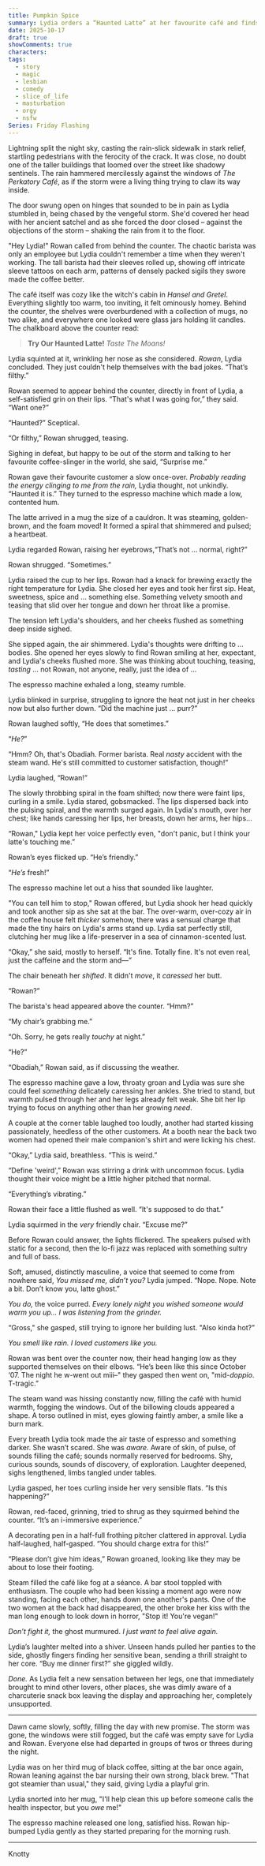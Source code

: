 ```yaml
---
title: Pumpkin Spice
summary: Lydia orders a “Haunted Latte” at her favourite café and finds herself getting steamed in all the right ways. Something in the espresso starts grinding back, and suddenly the café’s serving more than caffeine.
date: 2025-10-17
draft: true
showComments: true
characters:
tags:
  - story
  - magic
  - lesbian
  - comedy
  - slice_of_life
  - masturbation
  - orgy
  - nsfw
Series: Friday Flashing
---
```

Lightning split the night sky, casting the rain-slick sidewalk in stark relief, startling pedestrians with the ferocity of the crack. It was close, no doubt one of the taller buildings that loomed over the street like shadowy sentinels.  The rain hammered mercilessly against the windows of *The Perkatory Café*, as if the storm were a living thing trying to claw its way inside.

The door swung open on hinges that sounded to be in pain as Lydia stumbled in, being chased by the vengeful storm.  She'd covered her head with her ancient satchel and as she forced the door closed – against the objections of the storm – shaking the rain from it to the floor.

"Hey Lydia!" Rowan called from behind the counter.  The chaotic barista was only an employee but Lydia couldn't remember a time when they weren't working.  The tall barista had their sleeves rolled up, showing off intricate sleeve tattoos on each arm, patterns of densely packed sigils they swore made the coffee better.

The café itself was cozy like the witch's cabin in *Hansel and Gretel*.  Everything slightly too warm, too inviting, it felt ominously homey. Behind the counter, the shelves were overburdened with a collection of mugs, no two alike, and everywhere one looked were glass jars holding lit candles.  The chalkboard above the counter read:

> **Try Our Haunted Latte!**
>*Taste The Moans!*

Lydia squinted at it, wrinkling her nose as she considered.  *Rowan*, Lydia concluded. They just couldn't help themselves with the bad jokes. “That’s filthy.”

Rowan seemed to appear behind the counter, directly in front of Lydia, a self-satisfied grin on their lips. “That's what I was going for,” they said. “Want one?”

“Haunted?” Sceptical.

“Or filthy,” Rowan shrugged, teasing.

Sighing in defeat, but happy to be out of the storm and talking to her favourite coffee-slinger in the world, she said, “Surprise me.”

Rowan gave their favourite customer a slow once-over.  *Probably reading the energy clinging to me from the rain,* Lydia thought, not unkindly. “Haunted it is.” They turned to the espresso machine which made a low, contented hum.

The latte arrived in a mug the size of a cauldron. It was steaming, golden-brown, and the foam moved! It formed a spiral that shimmered and pulsed; a heartbeat.

Lydia regarded Rowan, raising her eyebrows,“That’s not … normal, right?”

Rowan shrugged. “Sometimes.”

Lydia raised the cup to her lips.  Rowan had a knack for brewing exactly the right temperature for Lydia.  She closed her eyes and took her first sip. Heat, sweetness, spice and … something else. Something velvety smooth and teasing that slid over her tongue and down her throat like a promise.

The tension left Lydia's shoulders, and her cheeks flushed as something deep inside sighed.

She sipped again, the air shimmered.  Lydia's thoughts were drifting to … bodies. She opened her eyes slowly to find Rowan smiling at her, expectant, and Lydia's cheeks flushed more. She was thinking about touching, teasing, *tasting* … not Rowan, not anyone, really, just the idea of …

The espresso machine exhaled a long, steamy rumble.

Lydia blinked in surprise, struggling to ignore the heat not just in her cheeks now but also further down.  “Did the machine just … purr?”

Rowan laughed softly, “He does that sometimes.”

“_He?_”

“Hmm? Oh, that's Obadiah. Former barista. Real *nasty* accident with the steam wand. He's still committed to customer satisfaction, though!”

Lydia laughed, “Rowan!”

The slowly throbbing spiral in the foam shifted; now there were faint lips, curling in a smile. Lydia stared, gobsmacked. The lips dispersed back into the pulsing spiral, and the warmth surged again. In Lydia's mouth, over her chest; like hands caressing her lips, her breasts, down her arms, her hips…

“Rowan," Lydia kept her voice perfectly even, "don't panic, but I think your latte's touching me.”

Rowan’s eyes flicked up. “He’s friendly.”

“*He’s* fresh!”

The espresso machine let out a hiss that sounded like laughter.

"You can tell him to stop," Rowan offered, but Lydia shook her head quickly and took another sip as she sat at the bar. The over-warm, over-cozy air in the coffee house felt *thicker* somehow, there was a sensual charge that made the tiny hairs on Lydia's arms stand up. Lydia sat perfectly still, clutching her mug like a life-preserver in a sea of cinnamon-scented lust.

“Okay,” she said, mostly to herself. “It's fine. Totally fine. It's not even real, just the caffeine and the storm and—”

The chair beneath her *shifted*. It didn't *move*, it *caressed* her butt.

“Rowan?”

The barista's head appeared above the counter. “Hmm?”

“My chair’s grabbing me.”

“Oh. Sorry, he gets really *touchy* at night.”

“He?”

“Obadiah,” Rowan said, as if discussing the weather.

The espresso machine gave a low, throaty groan and Lydia was sure she could feel *something* delicately caressing her ankles.  She tried to stand, but warmth pulsed through her and her legs already felt weak. She bit her lip trying to focus on anything other than her growing *need*.

A couple at the corner table laughed too loudly, another had started kissing passionately, heedless of the other customers. At a booth near the back two women had opened their male companion's shirt and were licking his chest.

“Okay,” Lydia said, breathless. “This is weird.”

“Define 'weird',” Rowan was stirring a drink with uncommon focus. Lydia thought their voice might be a little higher pitched that normal.

“Everything’s vibrating.”

Rowan their face a little flushed as well. “It's supposed to do that.”

Lydia squirmed in the *very* friendly chair. “Excuse me?”

Before Rowan could answer, the lights flickered. The speakers pulsed with static for a second, then the lo-fi jazz was replaced with something sultry and full of bass.

Soft, amused, distinctly masculine, a voice that seemed to come from nowhere said, _You missed me, didn’t you?_ Lydia jumped. “Nope. Nope. Note a bit. Don’t know you, latte ghost.”

_You do,_ the voice purred. _Every lonely night you wished someone would warm you up… I was listening from the grinder._

“Gross," she gasped, still trying to ignore her building lust. "Also kinda hot?”

_You smell like rain. I loved customers like you._

Rowan was bent over the counter now, their head hanging low as they supported themselves on their elbows. “He’s been like this since October ‘07. The night he w-went out miii–" they gasped then went on, "mid-*doppio*. T-tragic.”

The steam wand was hissing constantly now, filling the café with humid warmth, fogging the windows. Out of the billowing clouds appeared a shape. A torso outlined in mist, eyes glowing faintly amber, a smile like a burn mark.

Every breath Lydia took made the air taste of espresso and something darker. She wasn’t scared. She was _aware._ Aware of skin, of pulse, of sounds filling the café; sounds normally reserved for bedrooms.  Shy, curious sounds, sounds of discovery, of exploration. Laughter deepened, sighs lengthened, limbs tangled under tables.

Lydia gasped, her toes curling inside her very sensible flats. “Is this happening?”

Rowan, red-faced, grinning, tried to shrug as they squirmed behind the counter. “It’s an i-immersive experience.”

A decorating pen in a half-full frothing pitcher clattered in approval.  Lydia half-laughed, half-gasped. “You should charge extra for this!”

“Please don’t give him ideas,” Rowan groaned, looking like they may be about to lose their footing.

Steam filled the café like fog at a séance. A bar stool toppled with enthusiasm.  The couple who had been kissing a moment ago were now standing, facing each other, hands down one another's pants. One of the two women at the back had disappeared, the other broke her kiss with the man long enough to look down in horror, "Stop it! You're vegan!"

*Don’t fight it,* the ghost murmured. _I just want to feel alive again._

Lydia’s laughter melted into a shiver.  Unseen hands pulled her panties to the side, ghostly fingers finding her sensitive bean, sending a thrill straight to her core. “Buy me dinner first?” she giggled wildly.

_Done._ As Lydia felt a new sensation between her legs, one that immediately brought to mind other lovers, other places, she was dimly aware of a charcuterie snack box leaving the display and approaching her, completely unsupported.

***

Dawn came slowly, softly, filling the day with new promise.  The storm was gone, the windows were still fogged, but the café was empty save for Lydia and Rowan. Everyone else had departed in groups of twos or threes during the night.

Lydia was on her third mug of black coffee, sitting at the bar once again, Rowan leaning against the bar nursing their own strong, black brew.  "That got steamier than usual," they said, giving Lydia a playful grin.

Lydia snorted into her mug, "I'll help clean this up before someone calls the health inspector, but you *owe* me!"

The espresso machine released one long, satisfied hiss. Rowan hip-bumped Lydia gently as they started preparing for the morning rush.

***
<signature>Knotty</signature>